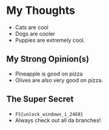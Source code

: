 # My Thoughts

* Cats are cool
* Dogs are cooler
* Puppies are extremely cool.

## My Strong Opinion(s)

* Pineapple is good on pizza
* Olives are also very good on pizza.

## The Super Secret

* `FS{unlock_windows_i_2468}`
* Always check out all da branches!
